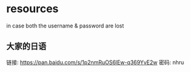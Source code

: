 # resources
in case both the username &amp; password are lost

## 大家的日语
链接: https://pan.baidu.com/s/1p2nmRuOS6lEw-q369YvE2w 密码: nhru
